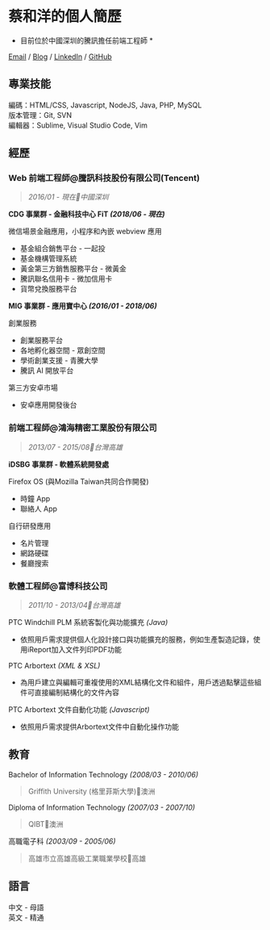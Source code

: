 # 蔡和洋的個人簡歷

* 目前位於中國深圳的騰訊擔任前端工程師 *

[Email](mailto:hoyang.t@gmail.com) / [Blog](https://hoyangtsai.github.io/blog) / [LinkedIn](https://www.linkedin.com/in/hoyangtsai/) / [GitHub](https://github.com/hoyangtsai/)

## 專業技能

編碼：HTML/CSS, Javascript, NodeJS, Java, PHP, MySQL  
版本管理：Git, SVN  
編輯器：Sublime, Visual Studio Code, Vim

## 經歷
### Web 前端工程師@騰訊科技股份有限公司(Tencent)
> _2016/01 - 現在📍中國深圳_

**CDG 事業群 - 金融科技中心 FiT _(2018/06 - 現在)_**

微信場景金融應用，小程序和內嵌 webview 應用

- 基金組合銷售平台 - 一起投
- 基金機構管理系統
- 黃金第三方銷售服務平台 - 微黃金
- 騰訊聯名信用卡 - 微加信用卡
- 貨幣兌換服務平台

**MIG 事業群 - 應用寶中心 _(2016/01 - 2018/06)_**

創業服務

- 創業服務平台
- 各地孵化器空間 - 眾創空間
- 學術創業支援 - 青騰大學
- 騰訊 AI 開放平台

第三方安卓市場

- 安卓應用開發後台

### 前端工程師@鴻海精密工業股份有限公司
> _2013/07 - 2015/08📍台灣高雄_

**iDSBG 事業群 - 軟體系統開發處**

Firefox OS (與Mozilla Taiwan共同合作開發)

- 時鐘 App
- 聯絡人 App

自行研發應用

- 名片管理
- 網路硬碟
- 餐廳搜索

### 軟體工程師@富博科技公司
> _2011/10 - 2013/04📍台灣高雄_

PTC Windchill PLM 系統客製化與功能擴充 _(Java)_

- 依照用戶需求提供個人化設計接口與功能擴充的服務，例如生產製造記錄，使用iReport加入文件列印PDF功能

PTC Arbortext _(XML & XSL)_

- 為用戶建立與編輯可重複使用的XML結構化文件和組件，用戶透過點擊這些組件可直接編制結構化的文件內容

PTC Arbortext 文件自動化功能 _(Javascript)_

- 依照用戶需求提供Arbortext文件中自動化操作功能

## 教育

Bachelor of Information Technology _(2008/03 - 2010/06)_
> Griffith University (格里菲斯大學)📍澳洲

Diploma of Information Technology _(2007/03 - 2007/10)_
> QIBT📍澳洲

高職電子科 _(2003/09 - 2005/06)_
> 高雄市立高雄高級工業職業學校📍高雄

## 語言

中文 - 母語  
英文 - 精通
